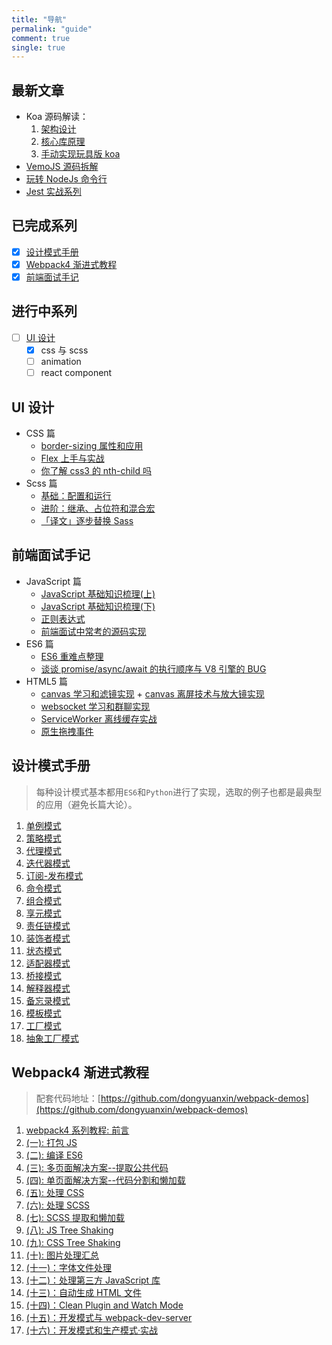 ```yaml
---
title: "导航"
permalink: "guide"
comment: true
single: true
---
```


## 最新文章

- Koa 源码解读：
  1. [架构设计](https://xin-tan.com/passages/2019-06-18-deep-in-koa/)
  2. [核心库原理](https://xin-tan.com/passages/2019-06-21-deep-in-koa/)
  3. [手动实现玩具版 koa](https://xin-tan.com/passages/2019-06-21-deep-in-koa-3/)
- [VemoJS 源码拆解](https://xin-tan.com/passages/2019-04-23-vemojs/)
- [玩转 NodeJs 命令行](https://xin-tan.com/passages/2019-05-07-play-node-shell/)
- [Jest 实战系列](https://xin-tan.com/passages/2019-05-04-jest-base/)

## 已完成系列

- [x] [设计模式手册](#设计模式手册)
- [x] [Webpack4 渐进式教程](#webpack4渐进式教程)
- [x] [前端面试手记](#前端面试手记)

## 进行中系列

- [ ] [UI 设计](#UI设计)
  - [x] css 与 scss
  - [ ] animation
  - [ ] react component

## UI 设计

- CSS 篇
  - [border-sizing 属性和应用](https://xin-tan.com/passages/2018-06-05-border-sizing/)
  - [Flex 上手与实战](https://xin-tan.com/passages/2019-03-20-css3-flex/)
  - [你了解 css3 的 nth-child 吗](https://xin-tan.com/passages/2019-03-19-css3-nth-child/)
- Scss 篇
  - [基础：配置和运行](https://xin-tan.com/passages/2018-05-29-scss-fisrt-step/)
  - [进阶：继承、占位符和混合宏](https://xin-tan.com/passages/2018-05-29-scss-more/)
  - [「译文」逐步替换 Sass](https://xin-tan.com/passages/2019-05-17-why-i-stopped-using-sass/)

## 前端面试手记

- JavaScript 篇
  - [JavaScript 基础知识梳理(上)](https://xin-tan.com/passages/2019-03-26-javascript-first/)
  - [JavaScript 基础知识梳理(下)](https://xin-tan.com/passages/2019-03-27-javascript-second/)
  - [正则表达式](https://xin-tan.com/passages/2019-03-21-js-re/)
  - [前端面试中常考的源码实现](https://xin-tan.com/passages/2019-03-18-interview-js-code/)
- ES6 篇
  - [ES6 重难点整理](https://xin-tan.com/passages/2019-04-09-es6/)
  - [谈谈 promise/async/await 的执行顺序与 V8 引擎的 BUG](https://xin-tan.com/passages/2018-05-29-promise-async-await-order/)
- HTML5 篇
  - [canvas 学习和滤镜实现](https://xin-tan.com/passages/2018-08-20-canvas-beauty-filter/) + [canvas 离屏技术与放大镜实现](https://xin-tan.com/passages/2018-08-30-canvas-off-screen/)
  - [websocket 学习和群聊实现](https://xin-tan.com/passages/2018-08-19-websocket-group-chat/)
  - [ServiceWorker 离线缓存实战](https://xin-tan.com/passages/2019-04-02-pwa-service-worker/)
  - [原生拖拽事件](https://xin-tan.com/passages/2019-04-10-html5-drag-drop/)

## 设计模式手册

> 每种设计模式基本都用`ES6`和`Python`进行了实现，选取的例子也都是最典型的应用（避免长篇大论）。

1. [单例模式](https://xin-tan.com/passages/2018-10-23-singleton-pattern/)
2. [策略模式](https://xin-tan.com/passages/2018-10-25-stragegy-pattern/)
3. [代理模式](https://xin-tan.com/passages/2018-11-01-proxy-pattern/)
4. [迭代器模式](https://xin-tan.com/passages/2018-11-06-iter-pattern/)
5. [订阅-发布模式](https://xin-tan.com/passages/2018-11-18-publish-subscribe-pattern/)
6. [命令模式](https://xin-tan.com/passages/2018-11-25-command-pattern/)
7. [组合模式](https://xin-tan.com/passages/2018-12-12-composite-pattern/)
8. [享元模式](https://xin-tan.com/passages/2018-12-16-flyweight-pattern/)
9. [责任链模式](https://xin-tan.com/passages/2019-01-07-chain-of-responsibility-pattern/)
10. [装饰者模式](https://xin-tan.com/passages/2019-01-12-decorator-pattern/)
11. [状态模式](https://xin-tan.com/passages/2019-01-16-state-pattern/)
12. [适配器模式](https://xin-tan.com/passages/2019-01-17-adapter-pattern/)
13. [桥接模式](https://xin-tan.com/passages/2019-01-19-bridge-pattern/)
14. [解释器模式](https://xin-tan.com/passages/2019-01-25-interpreter-pattern/)
15. [备忘录模式](https://xin-tan.com/passages/2019-01-26-memento-pattern/)
16. [模板模式](https://xin-tan.com/passages/2019-01-31-template-pattern/)
17. [工厂模式](https://xin-tan.com/passages/2019-03-31-factory-pattern/)
18. [抽象工厂模式](https://xin-tan.com/passages/2019-04-01-abstract-factory-pattern/)

## Webpack4 渐进式教程

> 配套代码地址：[https://github.com/dongyuanxin/webpack-demos](https://github.com/dongyuanxin/webpack-demos)

1. [webpack4 系列教程: 前言](https://xin-tan.com/passages/2018-07-29-webpack-demos-introduction/)
2. [(一): 打包 JS](https://xin-tan.com/passages/2018-07-30-webpack-pack-js/)
3. [(二): 编译 ES6](https://xin-tan.com/passages/2018-07-31-webpack-compile-es6/)
4. [(三): 多页面解决方案--提取公共代码](https://xin-tan.com/passages/2018-08-06-webpack-mutiple-pages/)
5. [(四): 单页面解决方案--代码分割和懒加载](https://xin-tan.com/passages/2018-08-08-webpack-spa-split-lazy/)
6. [(五): 处理 CSS](https://xin-tan.com/passages/2018-08-17-webpack-css/)
7. [(六): 处理 SCSS](https://xin-tan.com/passages/2018-08-18-webpack-scss/)
8. [(七): SCSS 提取和懒加载](https://xin-tan.com/passages/2018-08-28-webpack-scss-lazy/)
9. [(八): JS Tree Shaking](https://xin-tan.com/passages/2018-09-01-js-tree-shaking/)
10. [(九): CSS Tree Shaking](https://xin-tan.com/passages/2018-09-02-css-tree-shaking/)
11. [(十): 图片处理汇总](https://xin-tan.com/passages/2018-09-11-webpack-image/)
12. [(十一)：字体文件处理](https://xin-tan.com/passages/2018-10-09-webpack-chracter-file/)
13. [(十二)：处理第三方 JavaScript 库](https://xin-tan.com/passages/2018-10-09-webpack-js-pacakge/)
14. [(十三)：自动生成 HTML 文件](https://xin-tan.com/passages/2018-10-17-automatic-html/)
15. [(十四)：Clean Plugin and Watch Mode](https://xin-tan.com/passages/2018-10-18-webpack-clean-and-watch-mode/)
16. [(十五)：开发模式与 webpack-dev-server](https://xin-tan.com/passages/2018-10-19-webpack-dev-server/)
17. [(十六)：开发模式和生产模式·实战](https://xin-tan.com/passages/2018-10-19-webpack-dev-and-prod/)
